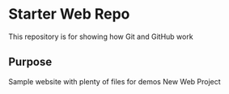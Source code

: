 # Starter Web Repo

This repository is for showing how Git and GitHub work

## Purpose

Sample website with plenty of files for demos
New Web Project 
